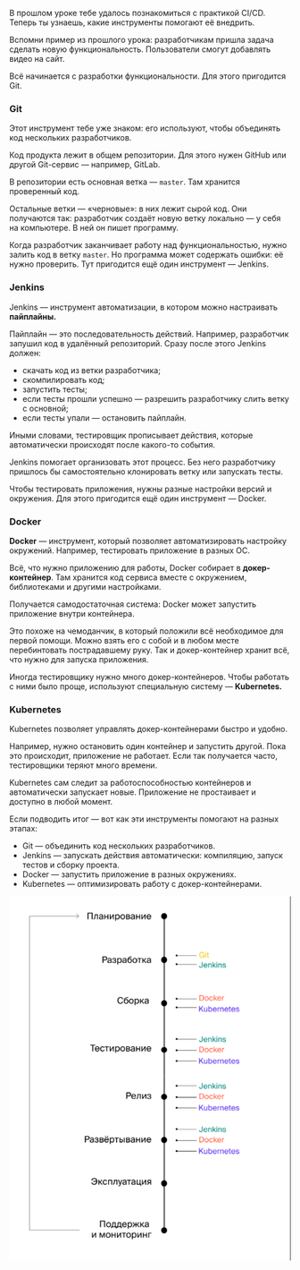 В прошлом уроке тебе удалось познакомиться с практикой CI/CD. Теперь ты узнаешь, какие инструменты помогают её внедрить.

Вспомни пример из прошлого урока: разработчикам пришла задача сделать новую функциональность. Пользователи смогут добавлять видео на сайт.

Всё начинается с разработки функциональности. Для этого пригодится Git.


### Git

Этот инструмент тебе уже знаком: его используют, чтобы объединять код нескольких разработчиков.

Код продукта лежит в общем репозитории. Для этого нужен GitHub или другой Git-сервис — например, GitLab.

В репозитории есть основная ветка — `master`. Там хранится проверенный код.

Остальные ветки — «черновые»: в них лежит сырой код. Они получаются так: разработчик создаёт новую ветку локально — у себя на компьютере. В ней он пишет программу.

Когда разработчик заканчивает работу над функциональностью, нужно залить код в ветку `master`. Но программа может содержать ошибки: её нужно проверить. Тут пригодится ещё один инструмент — Jenkins.


### Jenkins

Jenkins — инструмент автоматизации, в котором можно настраивать **пайплайны.**

Пайплайн — это последовательность действий. Например, разработчик запушил код в удалённый репозиторий. Сразу после этого Jenkins должен:

- скачать код из ветки разработчика;
- скомпилировать код;
- запустить тесты;
- если тесты прошли успешно — разрешить разработчику слить ветку с основной;
- если тесты упали — остановить пайплайн.

Иными словами, тестировщик прописывает действия, которые автоматически происходят после какого-то события.

Jenkins помогает организовать этот процесс. Без него разработчику пришлось бы самостоятельно клонировать ветку или запускать тесты.

Чтобы тестировать приложения, нужны разные настройки версий и окружения. Для этого пригодится ещё один инструмент — Docker.


### Docker

**Docker** — инструмент, который позволяет автоматизировать настройку окружений. Например, тестировать приложение в разных ОС.

Всё, что нужно приложению для работы, Docker собирает в **докер-контейнер**. Там хранится код сервиса вместе с окружением, библиотеками и другими настройками.

Получается самодостаточная система: Docker может запустить приложение внутри контейнера.

Это похоже на чемоданчик, в который положили всё необходимое для первой помощи. Можно взять его с собой и в любом месте перебинтовать пострадавшему руку. Так и докер-контейнер хранит всё, что нужно для запуска приложения.

Иногда тестировщику нужно много докер-контейнеров. Чтобы работать с ними было проще, используют специальную систему — **Kubernetes.**


### Kubernetes

Kubernetes позволяет управлять докер-контейнерами быстро и удобно.

Например, нужно остановить один контейнер и запустить другой. Пока это происходит, приложение не работает. Если так получается часто, тестировщики теряют много времени.

Kubernetes сам следит за работоспособностью контейнеров и автоматически запускает новые. Приложение не простаивает и доступно в любой момент.

Если подводить итог — вот как эти инструменты помогают на разных этапах:

- Git — объединить код нескольких разработчиков.
- Jenkins — запускать действия автоматически: компиляцию, запуск тестов и сборку проекта.
- Docker — запустить приложение в разных окружениях.
- Kubernetes — оптимизировать работу с докер-контейнерами.

![img_6.png](img%2Fimg_6.png)

